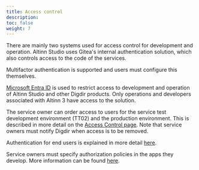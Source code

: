 ```yaml
---
title: Access control
description: 
toc: false
weight: 7
---
```


There are mainly two systems used for access control for development and operation.
Altinn Studio uses Gitea's internal authentication solution, which also controls access to the code of the services.

Multifactor authentication is supported and users must configure this themselves.

[Microsoft Entra ID](https://www.microsoft.com/en-us/security/business/identity-access/microsoft-entra-id) is used to
restrict access to development and operation of Altinn Studio and other Digdir products.
Only operations and developers associated with Altinn 3 have access to the solution.

The service owner can order access to users for the service test development environment (TT02) and the production environment.
This is described in more detail on the [Access Control page](/en/altinn-studio/v8/guides/administration/access-management/apps/).
Note that service owners must notify Digdir when access is to be removed.

Authentication for end users is explained in more detail [here](/en/api/authentication/).

Service owners must specify authorization policies in the apps they develop.
More information can be found [here](/en/altinn-studio/v8/reference/configuration/authorization/).

